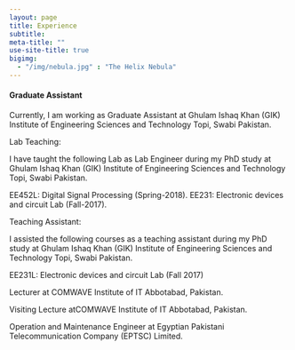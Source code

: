 ```yaml
---
layout: page
title: Experience
subtitle:
meta-title: ""
use-site-title: true
bigimg:
  - "/img/nebula.jpg" : "The Helix Nebula"
---
```




#### Graduate Assistant

<p class="about-text">
<span class="fa fa-briefcase"></span> Currently, I am working as Graduate Assistant at Ghulam Ishaq Khan (GIK) Institute of Engineering Sciences and Technology Topi, Swabi Pakistan.

Lab Teaching:

I have taught the following Lab as Lab Engineer during my PhD study at Ghulam Ishaq Khan (GIK) Institute of Engineering Sciences and Technology Topi, Swabi Pakistan.

EE452L: Digital Signal Processing (Spring-2018).
EE231: Electronic devices and circuit Lab (Fall-2017).


Teaching Assistant:

I assisted the following courses as a teaching assistant during my PhD study at Ghulam Ishaq Khan (GIK) Institute of Engineering Sciences and Technology Topi, Swabi Pakistan.

EE231L:  Electronic devices and circuit Lab (Fall 2017)



<p class="about-text">
<span class="fa fa-briefcase"></span> Lecturer at COMWAVE Institute of IT Abbotabad, Pakistan.


<p class="about-text">
<span class="fa fa-briefcase"></span> Visiting Lecture atCOMWAVE Institute of IT Abbotabad, Pakistan.
 

<p class="about-text">
<span class="fa fa-briefcase"></span> Operation and Maintenance Engineer at Egyptian Pakistani Telecommunication Company (EPTSC) Limited.






































